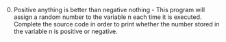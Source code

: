 0. Positive anything is better than negative nothing - This program will assign a random number to the variable n each time it is executed. Complete the source code in order to print whether the number stored in the variable n is positive or negative.
